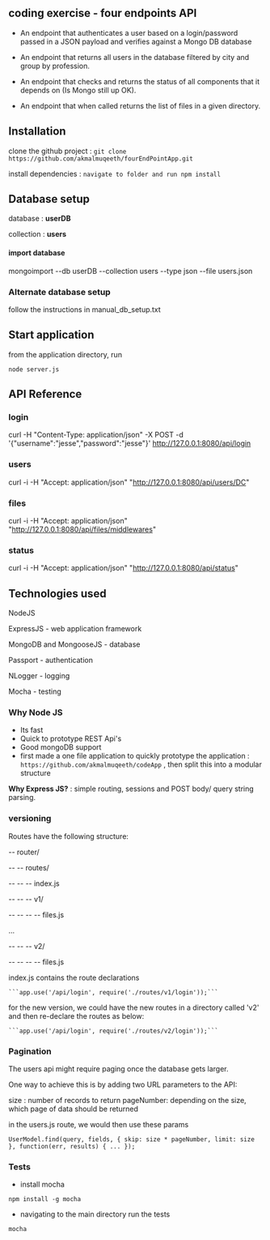 ## coding exercise - four endpoints API

- An endpoint that authenticates a user based on a login/password passed in a JSON payload and verifies against a Mongo DB database

- An endpoint that returns all users in the database filtered by city and group by profession.

- An endpoint that checks and returns the status of all components that it depends on (Is Mongo still up OK).

- An endpoint that when called returns the list of files in a given directory.

## Installation

clone the github project : ```git clone https://github.com/akmalmuqeeth/fourEndPointApp.git```

install dependencies : ```navigate to folder and run npm install```

## Database setup

database : **userDB**

collection : **users**

#### import database
mongoimport --db userDB --collection users --type json --file users.json

### Alternate database setup

follow the instructions in manual_db_setup.txt

## Start application 

from the application directory, run

```node server.js```

## API Reference

### login
curl -H "Content-Type: application/json" -X POST -d '{"username":"jesse","password":"jesse"}' http://127.0.0.1:8080/api/login

### users
curl -i -H "Accept: application/json" "http://127.0.0.1:8080/api/users/DC"

### files
curl -i -H "Accept: application/json" "http://127.0.0.1:8080/api/files/middlewares"

### status
curl -i -H "Accept: application/json" "http://127.0.0.1:8080/api/status"

## Technologies used

NodeJS

ExpressJS - web application framework

MongoDB and MongooseJS - database

Passport - authentication

NLogger - logging

Mocha - testing

### Why Node JS

- Its fast
- Quick to prototype REST Api's
- Good mongoDB support
- first made a one file application to quickly prototype the application : ```https://github.com/akmalmuqeeth/codeApp``` , then split this into a modular structure


**Why Express JS?** : simple routing, sessions and POST body/ query string parsing.

### versioning

Routes have the following structure:


-- router/

-- -- routes/

-- -- -- index.js

-- -- -- v1/

-- -- -- -- files.js

...

-- -- -- v2/

-- -- -- -- files.js


index.js contains the route declarations

    ```app.use('/api/login', require('./routes/v1/login'));```

for the new version, we could have the new routes in a directory called 'v2' and then re-declare the routes as below:

    ```app.use('/api/login', require('./routes/v2/login'));```

### Pagination

The users api might require paging once the database gets larger. 

One way to achieve this is by adding two URL parameters to the API:

size : number of records to return
pageNumber: depending on the size, which page of data should be returned

in the users.js route, we would then use these params

```UserModel.find(query, fields, { skip: size * pageNumber, limit: size }, function(err, results) { ... });```

### Tests
- install mocha 

```npm install -g mocha```

- navigating to the main directory run the tests 

``` mocha ```

